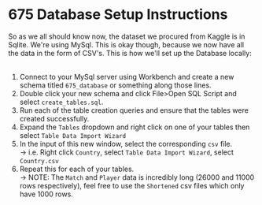 # 675 Database Setup Instructions
So as we all should know now, the dataset we procured from Kaggle is in Sqlite. We're using MySql. This is okay though, because we now have all the data in the form of CSV's. This is how we'll set up the Database locally:<br>
<br>
1. Connect to your MySql server using Workbench and create a new schema titled `675_database` or something along those lines.
2. Double click your new schema and click File>Open SQL Script and select `create_tables.sql`.
3. Run each of the table creation queries and ensure that the tables were created successfully.
4. Expand the `Tables` dropdown and right click on one of your tables then select `Table Data Import Wizard`
5. In the input of this new window, select the corresponding `csv` file. <br>
-> i.e. Right click `Country`, select `Table Data Import Wizard`, select `Country.csv`
6. Repeat this for each of your tables. <br>
-> NOTE: The `Match` and `Player` data is incredibly long (26000 and 11000 rows respectively), feel free to use the `Shortened` csv files which only have 1000 rows. 
